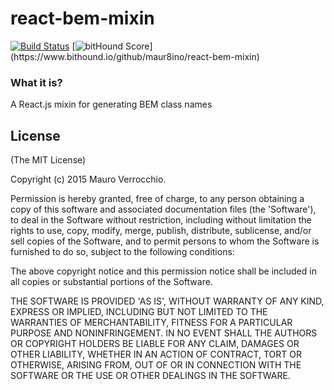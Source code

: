 # react-bem-mixin
[![Build Status](https://travis-ci.org/maur8ino/react-bem-mixin.svg)](https://travis-ci.org/maur8ino/react-bem-mixin)
[![bitHound Score](https://www.bithound.io/github/maur8ino/react-bem-mixin/badges/score.svg?)](https://www.bithound.io/github/maur8ino/react-bem-mixin)

### What it is?

A React.js mixin for generating BEM class names

## License

(The MIT License)

Copyright (c) 2015 Mauro Verrocchio.

Permission is hereby granted, free of charge, to any person obtaining a copy of this software and associated documentation files (the 'Software'), to deal in the Software without restriction, including without limitation the rights to use, copy, modify, merge, publish, distribute, sublicense, and/or sell copies of the Software, and to permit persons to whom the Software is furnished to do so, subject to the following conditions:

The above copyright notice and this permission notice shall be included in all copies or substantial portions of the Software.

THE SOFTWARE IS PROVIDED 'AS IS', WITHOUT WARRANTY OF ANY KIND, EXPRESS OR IMPLIED, INCLUDING BUT NOT LIMITED TO THE WARRANTIES OF MERCHANTABILITY, FITNESS FOR A PARTICULAR PURPOSE AND NONINFRINGEMENT. IN NO EVENT SHALL THE AUTHORS OR COPYRIGHT HOLDERS BE LIABLE FOR ANY CLAIM, DAMAGES OR OTHER LIABILITY, WHETHER IN AN ACTION OF CONTRACT, TORT OR OTHERWISE, ARISING FROM, OUT OF OR IN CONNECTION WITH THE SOFTWARE OR THE USE OR OTHER DEALINGS IN THE SOFTWARE.
